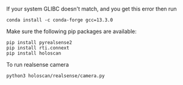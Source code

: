 

If your system GLIBC doesn't match, and you get this error then run
```
conda install -c conda-forge gcc=13.3.0
```

Make sure the following pip packages are available:
```
pip install pyrealsense2
pip install rti.connext
pip install holoscan
```

To run realsense camera
```
python3 holoscan/realsense/camera.py
```

